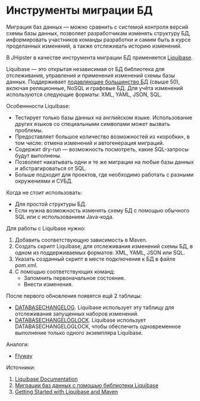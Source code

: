 # Инструменты миграции БД

Миграция баз данных — можно сравнить с системой контроля версий схемы базы данных, позволяет разработчикам изменять структуру БД, информировать участников команды разработки и самим быть в курсе проделанных изменений, а также отслеживать историю изменений.

В JHipster в качестве инструмента миграции БД применяется [Liquibase](https://www.liquibase.org/).

Liquibase — это открытая независимая от БД библиотека для отслеживания, управления и применения изменений схемы базы данных. Поддерживает [подавляющее большинство БД](https://www.liquibase.com/supported-databases?category=advanced,contributed,foundational) (свыше 50), включая реляционные, NoSQL и графовые БД. Для учёта изменений используются следующие форматы: XML, YAML, JSON, SQL.

Особеннности Liquibase:
- Тестирует только базы данных на английском языке. Использование других языков со специальными символами может вызвать проблемы.
- Предоставляет большое количество возможностей из «коробки», в том числе: отмена изменений и автогенерация миграций. 
- Содержит dry-run — возможность посмотреть, какие SQL-запросы будут выполнены.
- Позволяет накатывать одни и те же миграции на любые базы данных и абстрагироваться от SQL. 
- Больше подходит для проектов, где необходимо работать с разными окружениями и СУБД.

Когда не стоит использовать:
- Для простой структуры БД.
- Если нужна возможность изменять схему БД с помощью обычного SQL или с использованием Java-кода.


Для работы с Liquibase нужно: 
1. Добавить соответствующую зависимость в Maven.
2. Создать скрипт Liquibase, для отслеживания изменений схемы БД, в одном из поддерживаемых форматов: XML, YAML, JSON или SQL. 
3. Указать созданный скрипт в месте подключения к БД в файле pom.xml.
4. С помощью соответствующих команд:
	- Запомнить первоначальное состояние.
	- Внести изменения.

После первого обновления появятся ещё 2 таблицы:
- [DATABASECHANGELOG](). Liquibase использует эту таблицу для отслеживания запущенных наборов изменений.
- [DATABASECHANGELOGLOCK](https://docs.liquibase.com/concepts/tracking-tables/databasechangeloglock-table.html). Liquibase использует DATABASECHANGELOGLOCK, чтобы обеспечить одновременное выполнение только одного экземпляра Liquibase.

Аналоги:
- [Flyway](https://flywaydb.org/)

Источники:
1. [Liquibase Documentation](https://docs.liquibase.com/home.html)
2. [Миграции баз данных с помощью библиотеки Liquibase](https://tproger.ru/articles/migracii-baz-dannyh-s-pomoshhju-biblioteki-liquibase/)
3. [Getting Started with Liquibase and Maven](https://docs.liquibase.com/tools-integrations/maven/getting-started-liquibase-maven.html)